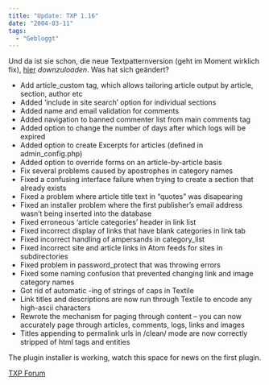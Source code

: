 ```yaml
---
title: "Update: TXP 1.16"
date: "2004-03-11"
tags:
  - "Gebloggt"
---
```


Und da ist sie schon, die neue Textpatternversion (geht im Moment wirklich fix), [hier](http://textpattern.com/) _downzuloaden_. Was hat sich geändert?

- Add article\_custom tag, which allows tailoring article output by article, section, author etc
- Added ‘include in site search’ option for individual sections
- Added name and email validation for comments
- Added navigation to banned commenter list from main comments tag
- Added option to change the number of days after which logs will be expired
- Added option to create Excerpts for articles (defined in admin\_config.php)
- Added option to override forms on an article-by-article basis
- Fix several problems caused by apostrophes in category names
- Fixed a confusing interface failure when trying to create a section that already exists
- Fixed a problem where article title text in “quotes” was disapearing
- Fixed an installer problem where the first publisher’s email address wasn’t being inserted into the database
- Fixed erroneous ‘article categories’ header in link list
- Fixed incorrect display of links that have blank categories in link tab
- Fixed incorrect handling of ampersands in category\_list
- Fixed incorrect site and article links in Atom feeds for sites in subdirectories
- Fixed problem in password\_protect that was throwing errors
- Fixed some naming confusion that prevented changing link and image category names
- Got rid of automatic \-ing of strings of caps in Textile
- Link titles and descriptions are now run through Textile to encode any high-ascii characters
- Rewrote the mechanism for paging through content – you can now accurately page through articles, comments, logs, links and images
- Titles appending to permalink urls in /clean/ mode are now correctly stripped of html tags and entities

The plugin installer is working, watch this space for news on the first plugin.

[TXP Forum](http://forum.textpattern.com/viewtopic.php?id=567)

